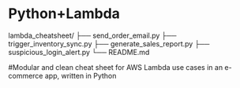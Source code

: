 # Python+Lambda
lambda_cheatsheet/ ├── send_order_email.py ├── trigger_inventory_sync.py ├── generate_sales_report.py ├── suspicious_login_alert.py └── README.md


#Modular and clean cheat sheet for AWS Lambda use cases in an e-commerce app, written in Python
